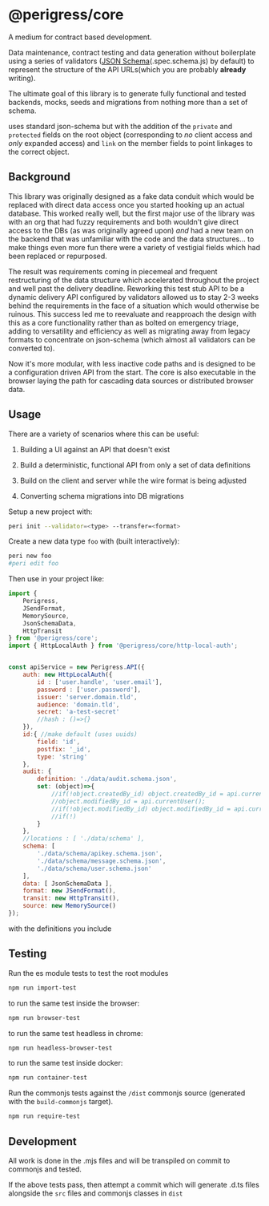 @perigress/core
===============
A medium for contract based development.

Data maintenance, contract testing and data generation without boilerplate using a series of validators ([JSON Schema](https://json-schema.org/)(.spec.schema.js) by default) to represent the structure of the API URLs(which you are probably **already** writing).

The ultimate goal of this library is to generate fully functional and tested backends, mocks, seeds and migrations from nothing more than a set of schema.

uses standard json-schema but with the addition of the `private` and `protected` fields on the root object (corresponding to *no* client access and *only* expanded access) and `link` on the member fields to point linkages to the correct object.

Background
----------
This library was originally designed as a fake data conduit which would be replaced with direct data access once you started hooking up an actual database. This worked really well, but the first major use of the library was with an org that had fuzzy requirements and both wouldn't give direct access to the DBs (as was originally agreed upon) *and* had a new team on the backend that was unfamiliar with the code and the data structures... to make things even more fun there were a variety of vestigial fields which had been replaced or repurposed. 

The result was requirements coming in piecemeal and frequent restructuring of the data structure which accelerated throughout the project and well past the delivery deadline. Reworking this test stub API to be a dynamic delivery API configured by validators allowed us to stay 2-3 weeks behind the requirements in the face of a situation which would otherwise be ruinous. This success led me to reevaluate and reapproach the design with this as a core functionality rather than as bolted on emergency triage, adding to versatility and efficiency as well as migrating away from legacy formats to concentrate on json-schema (which almost all validators can be converted to).

Now it's more modular, with less inactive code paths and is designed to be a configuration driven API from the start. The core is also executable in the browser laying the path for cascading data sources or distributed browser data.

Usage
-----

There are a variety of scenarios where this can be useful:

1) Building a UI against an API that doesn't exist

2) Build a deterministic, functional API from only a set of data definitions

3) Build on the client and server while the wire format is being adjusted

4) Converting schema migrations into DB migrations

Setup a new project with:

```bash
peri init --validator=<type> --transfer=<format>
```

Create a new data type `foo` with (built interactively):

```bash
peri new foo
#peri edit foo
```

Then use in your project like:
```js
import { 
    Perigress, 
    JSendFormat, 
    MemorySource, 
    JsonSchemaData, 
    HttpTransit
} from '@perigress/core';
import { HttpLocalAuth } from '@perigress/core/http-local-auth';


const apiService = new Perigress.API({
    auth: new HttpLocalAuth({
        id : ['user.handle', 'user.email'],
        password : ['user.password'],
        issuer: 'server.domain.tld',
        audience: 'domain.tld',
        secret: 'a-test-secret'
        //hash : ()=>{}
    }),
    id:{ //make default (uses uuids)
        field: 'id',
        postfix: '_id',
        type: 'string'
    },
    audit: {
        definition: './data/audit.schema.json',
        set: (object)=>{
            //if(!object.createdBy_id) object.createdBy_id = api.currentUser();
            //object.modifiedBy_id = api.currentUser();
            //if(!object.modifiedBy_id) object.modifiedBy_id = api.currentUser();
            //if(!)
        }
    },
    //locations : [ './data/schema' ],
    schema: [
        './data/schema/apikey.schema.json',
        './data/schema/message.schema.json',
        './data/schema/user.schema.json'
    ],
    data: [ JsonSchemaData ],
    format: new JSendFormat(),
    transit: new HttpTransit(),
    source: new MemorySource()
});

```

with the definitions you include



Testing
-------

Run the es module tests to test the root modules
```bash
npm run import-test
```
to run the same test inside the browser:

```bash
npm run browser-test
```
to run the same test headless in chrome:
```bash
npm run headless-browser-test
```

to run the same test inside docker:
```bash
npm run container-test
```

Run the commonjs tests against the `/dist` commonjs source (generated with the `build-commonjs` target).
```bash
npm run require-test
```

Development
-----------
All work is done in the .mjs files and will be transpiled on commit to commonjs and tested.

If the above tests pass, then attempt a commit which will generate .d.ts files alongside the `src` files and commonjs classes in `dist`

